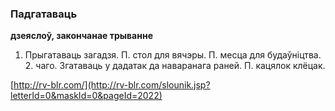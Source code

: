 ### Падгатаваць
**дзеяслоў, закончанае трыванне**

1. Прыгатаваць загадзя. П. стол для вячэры. П. месца для будаўніцтва. 2. чаго. Згатаваць у дадатак да наваранага раней. П. кацялок клёцак.

<a rel="author">[http://rv-blr.com/](http://rv-blr.com/slounik.jsp?letterId=0&maskId=0&pageId=2022)</a>
